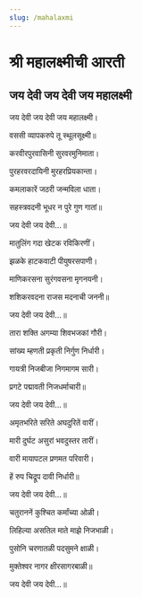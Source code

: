 ```yaml
---
slug: /mahalaxmi
---
```

# श्री महालक्ष्मीची आरती
## जय देवी जय देवी जय महालक्ष्मी

जय देवी जय देवी जय महालक्ष्मी।

वससी व्यापकरुपे तू स्थूलसूक्ष्मी॥

करवीरपुरवासिनी सुरवरमुनिमाता।

पुरहरवरदायिनी मुरहरप्रियकान्ता।

कमलाकारें जठरी जन्मविला धाता।

सहस्त्रवदनी भूधर न पुरे गुण गातां॥

जय देवी जय देवी...॥

मातुलिंग गदा खेटक रविकिरणीं।

झळके हाटकवाटी पीयुषरसपाणी।

माणिकरसना सुरंगवसना मृगनयनी।

शशिकरवदना राजस मदनाची जननी॥

जय देवी जय देवी...॥

तारा शक्ति अगम्या शिवभजकां गौरी।

सांख्य म्हणती प्रकृती निर्गुण निर्धारी।

गायत्री निजबीजा निगमागम सारी।

प्रगटे पद्मावती निजधर्माचारी॥

जय देवी जय देवी...॥

अमृतभरिते सरिते अघदुरितें वारीं।

मारी दुर्घट असुरां भवदुस्तर तारीं।

वारी मायापटल प्रणमत परिवारी।

हें रुप चिद्रूप दावी निर्धारी॥

जय देवी जय देवी...॥

चतुराननें कुश्चित कर्मांच्या ओळी।

लिहिल्या असतिल माते माझे निजभाळी।

पुसोनि चरणातळी पदसुमने क्षाळी।

मुक्तेश्वर नागर क्षीरसागरबाळी॥

जय देवी जय देवी...॥